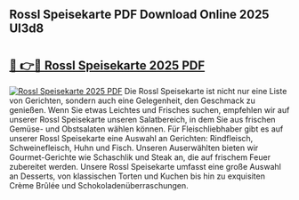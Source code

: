 ## Rossl Speisekarte PDF Download Online 2025 UI3d8

# <h2><a href="http://gcdp90.nevu.top/?p=Rossl+Speisekarte">🔗 👉🔴 Rossl Speisekarte 2025 PDF</a></h2>

[![Rossl Speisekarte 2025 PDF](https://i.imgur.com/dBaPXMq.png)](http://gcdp90.nevu.top/?p=Rossl+Speisekarte)
Die Rossl Speisekarte ist nicht nur eine Liste von Gerichten, sondern auch eine Gelegenheit, den Geschmack zu genießen. Wenn Sie etwas Leichtes und Frisches suchen, empfehlen wir auf unserer Rossl Speisekarte unseren Salatbereich, in dem Sie aus frischen Gemüse- und Obstsalaten wählen können. Für Fleischliebhaber gibt es auf unserer Rossl Speisekarte eine Auswahl an Gerichten: Rindfleisch, Schweinefleisch, Huhn und Fisch. Unseren Auserwählten bieten wir Gourmet-Gerichte wie Schaschlik und Steak an, die auf frischem Feuer zubereitet werden. Unsere Rossl Speisekarte umfasst eine große Auswahl an Desserts, von klassischen Torten und Kuchen bis hin zu exquisiten Crème Brûlée und Schokoladenüberraschungen.
